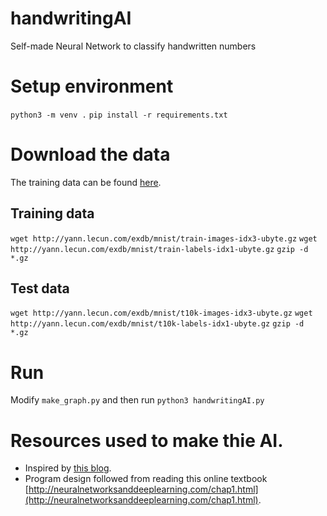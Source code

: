 # handwritingAI
Self-made Neural Network to classify handwritten numbers

# Setup environment
`python3 -m venv .`
`pip install -r requirements.txt`

# Download the data
The training data can be found [here](http://yann.lecun.com/exdb/mnist/).

## Training data
`wget http://yann.lecun.com/exdb/mnist/train-images-idx3-ubyte.gz`
`wget http://yann.lecun.com/exdb/mnist/train-labels-idx1-ubyte.gz`
`gzip -d *.gz`

## Test data
`wget http://yann.lecun.com/exdb/mnist/t10k-images-idx3-ubyte.gz`
`wget http://yann.lecun.com/exdb/mnist/t10k-labels-idx1-ubyte.gz`
`gzip -d *.gz`

# Run
Modify `make_graph.py` and then run `python3 handwritingAI.py`

# Resources used to make thie AI.
* Inspired by [this blog](https://towardsdatascience.com/how-to-build-your-own-neural-network-from-scratch-in-python-68998a08e4f6).
* Program design followed from reading this online textbook [http://neuralnetworksanddeeplearning.com/chap1.html](http://neuralnetworksanddeeplearning.com/chap1.html).
